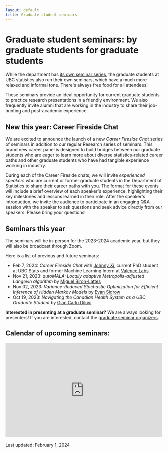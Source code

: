 ```yaml
---
layout: default
title: Graduate student seminars
---
```


# Graduate student seminars: by graduate students for graduate students

While the department has [its own seminar series](https://www.stat.ubc.ca/events-calendar),
the graduate students at UBC statistics also run their own seminars, which
have a much more relaxed and informal tone.
There's always free food for all attendees!

These seminars provide an ideal opportunity for current graduate students to
practice research presentations in a friendly environment.
We also frequently invite alumni that are working in the industry to
share their job-hunting and post-academic experience.

## New this year: Career Fireside Chat

We are excited to announce the launch of a new *Career Fireside Chat* series of seminars 
in addition to our regular Research series of seminars. 
This brand new career panel is designed to build bridges between 
our graduate students who are eager to learn more about diverse statistics-related career paths 
and other graduate students who have had tangible experience working in industry.

During each of the Career Fireside chats, 
we will invite *experienced speakers* who are current or former graduate students 
in the Department of Statistics to share their career paths with you. 
The format for these events will include a brief overview of each speaker's experience, 
highlighting their key milestones and lessons learned in their role. 
After the speaker's introduction, we invite the audience to participate in an engaging Q&A session 
with the speaker to ask questions and seek advice directly from our speakers. 
Please bring your questions!

## Seminars this year

The seminars will be in-person for the 2023&ndash;2024 academic year,
but they will also be broadcast through Zoom.

Here is a list of previous and future seminars:
- Feb 7, 2024: *Career Fireside Chat*
with [Johnny Xi](https://www.stat.ubc.ca/users/quanhan-johnny-xi),
current PhD student at UBC Stats and former 
Machine Learning Intern at [Valence Labs](https://www.valencelabs.com/)
- Nov 21, 2023: *autoMALA: Locally adaptive 
Metropolis-adjusted Langevin algorithm* 
by [Miguel Biron-Lattes](https://www.stat.ubc.ca/users/miguel-biron-lattes)
- Nov 02, 2023: *Variance-Reduced Stochastic Optimization 
for Efficient Inference of Hidden Markov Models* 
by [Evan Sidrow](https://www.stat.ubc.ca/users/evan-sidrow)
- Oct 19, 2023: *Navigating the Canadian Health System 
as a UBC Graduate Student*
by [Gian Carlo Diluvi](https://www.stat.ubc.ca/users/gian-carlo-di-luvi)


**Interested in presenting at a graduate seminar?**
We are always looking for presenters! If you are interested,
contact the [graduate seminar organizers](./grad-positions.html).

<div class="span9">
	<h2>Calendar of upcoming seminars:</h2>
	<iframe src="https://calendar.google.com/calendar/embed?height=300&wkst=1&bgcolor=%23ffffff&ctz=America%2FVancouver&src=MjNodWRuYzZvM2VoZzFubmltZTBmbmY4OThAZ3JvdXAuY2FsZW5kYXIuZ29vZ2xlLmNvbQ&color=%23D81B60&showPrint=0&showTitle=0" style="border-width:0" width="500" height="300" frameborder="0" scrolling="no"></iframe>
</div><!--/span-->
<br/>
Last updated: February 1, 2024
